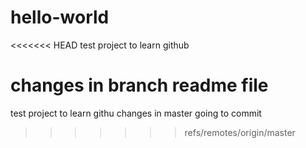 # hello-world
<<<<<<< HEAD
test project to learn github


changes in branch readme file
=======
test project to learn githu
changes in master
going to commit
>>>>>>> refs/remotes/origin/master
